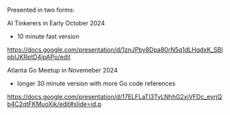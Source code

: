 Presented in two forms:

AI Tinkerers in Early October 2024

- 10 minute fast version

https://docs.google.com/presentation/d/1znJPby8Dpa80rN5q1dLHqdxK_SBlpbIJKRptD4ipAPo/edit

Atlanta Go Meetup in Novemeber 2024

- longer 30 minute version with more Go code references

https://docs.google.com/presentation/d/17ELFLaTI3TyLNhhG2xjVFDc_evrjQb4C2qtFKMuoXik/edit#slide=id.p
